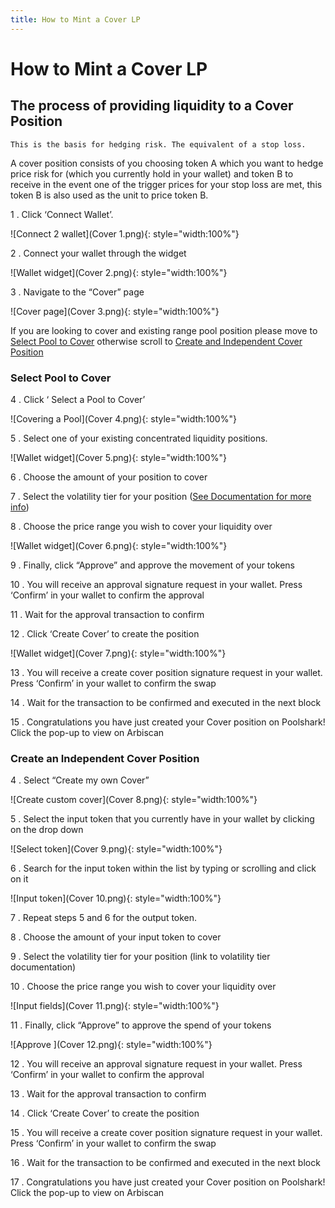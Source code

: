 ```yaml
---
title: How to Mint a Cover LP
---
```


# How to Mint a Cover LP

## The process of providing liquidity to a Cover Position

    This is the basis for hedging risk. The equivalent of a stop loss.

A cover position consists of you choosing token A which you want to hedge price risk for (which you currently hold in your wallet) and token B to receive in the event one of the trigger prices for your stop loss are met, this token B is also used as the unit to price token B.

1 . Click ‘Connect Wallet’.

![Connect 2 wallet](Cover 1.png){: style="width:100%"}

2 . Connect your wallet through the widget

![Wallet widget](Cover 2.png){: style="width:100%"}

3 . Navigate to the “Cover” page

![Cover page](Cover 3.png){: style="width:100%"}

If you are looking to cover and existing range pool position please move to [Select Pool to Cover](#Select-Pool-to-Cover) otherwise scroll to [Create and Independent Cover Position](#create-an-independent-cover-position)

### Select Pool to Cover

4 . Click ‘ Select a Pool to Cover’

![Covering a Pool](Cover 4.png){: style="width:100%"}

5 . Select one of your existing concentrated liquidity positions.

![Wallet widget](Cover 5.png){: style="width:100%"}

6 . Choose the amount of your position to cover

7 . Select the volatility tier for your position ([See Documentation for more info](https://docs.poolshark.fi/overview/glossary/#how-volatility-tiers-work))

8 . Choose the price range you wish to cover your liquidity over

![Wallet widget](Cover 6.png){: style="width:100%"}

9 . Finally, click “Approve” and approve the movement of your tokens

10 . You will receive an approval signature request in your wallet. Press ‘Confirm’ in your wallet to confirm the approval

11 . Wait for the approval transaction to confirm

12 . Click ‘Create Cover’ to create the position

![Wallet widget](Cover 7.png){: style="width:100%"}

13 . You will receive a create cover position signature request in your wallet. Press ‘Confirm’ in your wallet to confirm the swap

14 . Wait for the transaction to be confirmed and executed in the next block

15 . Congratulations you have just created your Cover position on Poolshark! Click the pop-up to view on Arbiscan

### Create an Independent Cover Position

4 . Select “Create my own Cover”

![Create custom cover](Cover 8.png){: style="width:100%"}

5 . Select the input token that you currently have in your wallet by clicking on the drop down

![Select token](Cover 9.png){: style="width:100%"}

6 . Search for the input token within the list by typing or scrolling and click on it

![Input token](Cover 10.png){: style="width:100%"}

7 . Repeat steps 5 and 6 for the output token.

8 . Choose the amount of your input token to cover

9 . Select the volatility tier for your position (link to volatility tier documentation)

10 . Choose the price range you wish to cover your liquidity over

![Input fields](Cover 11.png){: style="width:100%"}

11 . Finally, click “Approve” to approve the spend of your tokens

![Approve ](Cover 12.png){: style="width:100%"}

12 . You will receive an approval signature request in your wallet. Press ‘Confirm’ in your wallet to confirm the approval

13 . Wait for the approval transaction to confirm

14 . Click ‘Create Cover’ to create the position

15 . You will receive a create cover position signature request in your wallet. Press ‘Confirm’ in your wallet to confirm the swap

16 . Wait for the transaction to be confirmed and executed in the next block

17 . Congratulations you have just created your Cover position on Poolshark! Click the pop-up to view on Arbiscan
